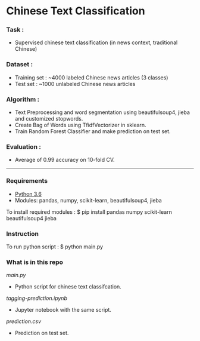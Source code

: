 # Chinese Text Classification

### Task : 
* Supervised chinese text classification (in news context, traditional Chinese) 

### Dataset : 
* Training set : ~4000 labeled Chinese news articles (3 classes)
* Test set : ~1000 unlabeled Chinese news articles

### Algorithm :
* Text Preprocessing and word segmentation using beautifulsoup4, jieba and customized stopwords.
* Create Bag of Words using TfidfVectorizer in sklearn.
* Train Random Forest Classifier and make prediction on test set.

### Evaluation :
* Average of 0.99 accuracy on 10-fold CV.

---
### Requirements
* [Python 3.6](https://www.python.org/downloads/)
* Modules: pandas, numpy, scikit-learn, beautifulsoup4, jieba 

To install required modules :
$ pip install pandas numpy scikit-learn beautifulsoup4 jieba

### Instruction 
To run python script :
$ python main.py

### What is in this repo

*main.py*
* Python script for chinese text classifcation.

*tagging-prediction.ipynb*
* Jupyter notebook with the same script.

*prediction.csv*
* Prediction on test set.


